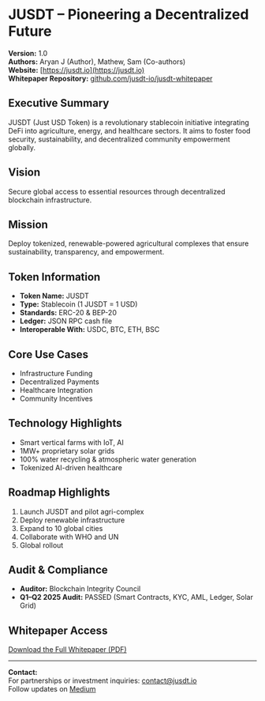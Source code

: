 # JUSDT – Pioneering a Decentralized Future

**Version:** 1.0  
**Authors:** Aryan J (Author), Mathew, Sam (Co-authors)  
**Website:** [https://jusdt.io](https://jusdt.io)  
**Whitepaper Repository:** [github.com/jusdt-io/jusdt-whitepaper](https://github.com/jusdt-io/jusdt-whitepaper)  

## Executive Summary
JUSDT (Just USD Token) is a revolutionary stablecoin initiative integrating DeFi into agriculture, energy, and healthcare sectors. It aims to foster food security, sustainability, and decentralized community empowerment globally.

## Vision
Secure global access to essential resources through decentralized blockchain infrastructure.

## Mission
Deploy tokenized, renewable-powered agricultural complexes that ensure sustainability, transparency, and empowerment.

## Token Information
- **Token Name:** JUSDT
- **Type:** Stablecoin (1 JUSDT = 1 USD)
- **Standards:** ERC-20 & BEP-20
- **Ledger:** JSON RPC cash file
- **Interoperable With:** USDC, BTC, ETH, BSC

## Core Use Cases
- Infrastructure Funding  
- Decentralized Payments  
- Healthcare Integration  
- Community Incentives  

## Technology Highlights
- Smart vertical farms with IoT, AI  
- 1MW+ proprietary solar grids  
- 100% water recycling & atmospheric water generation  
- Tokenized AI-driven healthcare  

## Roadmap Highlights
1. Launch JUSDT and pilot agri-complex
2. Deploy renewable infrastructure
3. Expand to 10 global cities
4. Collaborate with WHO and UN
5. Global rollout

## Audit & Compliance
- **Auditor:** Blockchain Integrity Council  
- **Q1–Q2 2025 Audit:** PASSED (Smart Contracts, KYC, AML, Ledger, Solar Grid)

## Whitepaper Access
[Download the Full Whitepaper (PDF)](https://github.com/jusdt-io/jusdt-whitepaper/blob/main/JUSDT_Whitepaper.pdf)

---

**Contact:**  
For partnerships or investment inquiries: contact@jusdt.io  
Follow updates on [Medium](https://medium.com/@mathewmerlin72)

